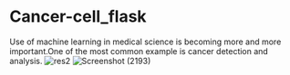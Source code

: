 # Cancer-cell_flask
Use of machine learning in medical science is becoming more and more important.One of the most common example is cancer detection and analysis.
![res2](https://user-images.githubusercontent.com/63840223/138939802-83168f94-ddd1-4290-b116-07899952c0ae.png)
![Screenshot (2193)](https://user-images.githubusercontent.com/63840223/138939823-7d4c5832-936d-437f-83c5-8f913f623bed.png)
